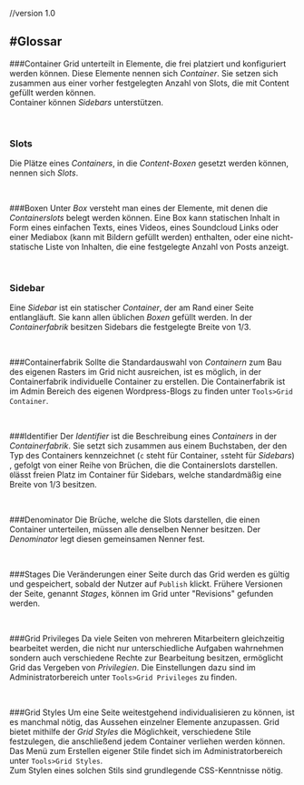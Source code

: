 //version 1.0

#Glossar
---

###Container
Grid unterteilt in Elemente, die frei platziert und konfiguriert werden können. Diese Elemente nennen sich *Container*. Sie setzen sich zusammen aus einer vorher festgelegten Anzahl von Slots, die mit Content gefüllt werden können. <br />
Container können *Sidebars* unterstützen.

<br />

### Slots
Die Plätze eines *Containers*, in die *Content-Boxen* gesetzt werden können, nennen sich *Slots*.

<br />

###Boxen
Unter *Box* versteht man eines der Elemente, mit denen die *Containerslots* belegt werden können. Eine Box kann statischen Inhalt in Form eines einfachen Texts, eines Videos, eines Soundcloud Links oder einer Mediabox (kann mit Bildern gefüllt werden) enthalten, oder eine nicht-statische Liste von Inhalten, die eine festgelegte Anzahl von Posts anzeigt.

<br />

### Sidebar
Eine *Sidebar* ist ein statischer *Container*, der am Rand einer Seite entlangläuft. Sie kann allen üblichen *Boxen* gefüllt werden. In der *Containerfabrik* besitzen Sidebars die festgelegte Breite von 1/3.

<br />

###Containerfabrik
Sollte die Standardauswahl von *Containern* zum Bau des eigenen Rasters im Grid nicht ausreichen, ist es möglich, in der Containerfabrik individuelle Container zu erstellen. Die Containerfabrik ist im Admin Bereich des eigenen Wordpress-Blogs zu finden unter `Tools>Grid Container`.

<br />

###Identifier
Der *Identifier* ist die Beschreibung eines *Containers* in der *Containerfabrik*. Sie setzt sich zusammen aus einem Buchstaben, der den Typ des Containers kennzeichnet (`c` steht für Container,  `s`steht für *Sidebars*) , gefolgt von einer Reihe von Brüchen, die die Containerslots darstellen. `0`lässt freien Platz im Container für Sidebars, welche standardmäßig eine Breite von 1/3 besitzen.

<br />

###Denominator
Die Brüche, welche die Slots darstellen, die einen Container unterteilen, müssen alle denselben Nenner besitzen. Der *Denominator* legt diesen gemeinsamen Nenner fest.

<br />

###Stages
Die Veränderungen einer Seite durch das Grid werden es gültig und gespeichert, sobald der Nutzer auf `Publish` klickt. Frühere Versionen der Seite, genannt *Stages*, können im Grid unter "Revisions" gefunden werden.

<br />

###Grid Privileges
Da viele Seiten von mehreren Mitarbeitern gleichzeitig bearbeitet werden, die nicht nur unterschiedliche Aufgaben wahrnehmen sondern auch verschiedene Rechte zur Bearbeitung besitzen, ermöglicht Grid das Vergeben von *Privilegien*.
Die Einstellungen dazu sind im Administratorbereich unter `Tools>Grid Privileges` zu finden. 

<br />

###Grid Styles
Um eine Seite weitestgehend individualisieren zu können, ist es manchmal nötig, das Aussehen einzelner Elemente anzupassen. Grid bietet mithilfe der *Grid Styles* die Möglichkeit, verschiedene Stile festzulegen, die anschließend jedem Container verliehen werden können. <br />
Das Menü zum Erstellen eigener Stile findet sich im Administratorbereich unter `Tools>Grid Styles`. 
<br />
Zum Stylen eines solchen Stils sind grundlegende CSS-Kenntnisse nötig.
